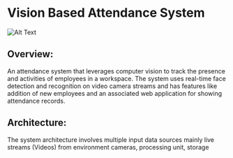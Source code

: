 # Vision Based Attendance System

![Alt Text](https://www.olloltd.com/images/2020/02/sssss.gif)
## Overview:
An attendance system that leverages computer vision to track the presence and activities of employees in a workspace. The system uses real-time face detection and recognition on video camera streams and has features like addition of new employees and an associated web application for showing attendance records.
## Architecture:
The system architecture involves multiple input data sources mainly live streams (Videos) from environment cameras, processing unit, storage 